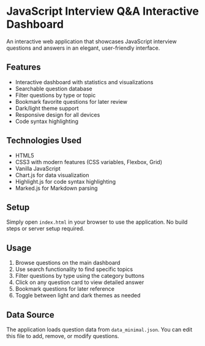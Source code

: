 # JavaScript Interview Q&A Interactive Dashboard

An interactive web application that showcases JavaScript interview questions and answers in an elegant, user-friendly interface.

## Features

- Interactive dashboard with statistics and visualizations
- Searchable question database
- Filter questions by type or topic
- Bookmark favorite questions for later review
- Dark/light theme support
- Responsive design for all devices
- Code syntax highlighting

## Technologies Used

- HTML5
- CSS3 with modern features (CSS variables, Flexbox, Grid)
- Vanilla JavaScript
- Chart.js for data visualization
- Highlight.js for code syntax highlighting
- Marked.js for Markdown parsing

## Setup

Simply open `index.html` in your browser to use the application. No build steps or server setup required.

## Usage

1. Browse questions on the main dashboard
2. Use search functionality to find specific topics
3. Filter questions by type using the category buttons
4. Click on any question card to view detailed answer
5. Bookmark questions for later reference
6. Toggle between light and dark themes as needed

## Data Source

The application loads question data from `data_minimal.json`. You can edit this file to add, remove, or modify questions.
